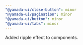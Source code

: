 ```yaml
---
"@yamada-ui/close-button": minor
"@yamada-ui/pagination": minor
"@yamada-ui/button": minor
"@yamada-ui/tabs": minor
---
```


Added ripple effect to components.
